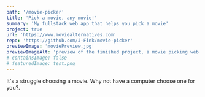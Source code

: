 ```yaml
---
path: '/movie-picker'
title: 'Pick a movie, any movie!'
summary: 'My fullstack web app that helps you pick a movie'
project: true
url: 'https://www.moviealternatives.com'
repo: 'https://github.com/J-Fink/movie-picker'
previewImage: 'moviePreview.jpg'
previewImageAlt: 'preview of the finished project, a movie picking web application'
# containsImage: false
# featuredImage: test.png
---
```


It's a struggle choosing a movie. Why not have a computer choose one for you?.


